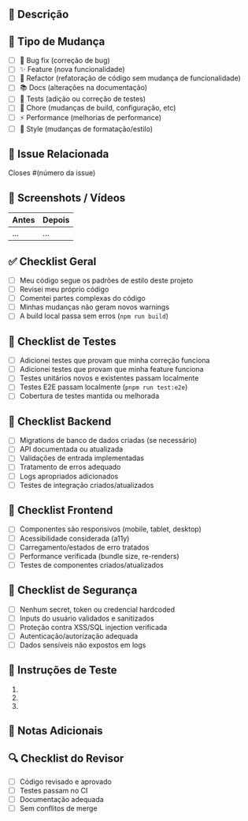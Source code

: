 ## 📝 Descrição

<!-- Descreva suas mudanças em detalhes -->

## 🎯 Tipo de Mudança

<!-- Marque com X as opções aplicáveis -->

- [ ] 🐛 Bug fix (correção de bug)
- [ ] ✨ Feature (nova funcionalidade)
- [ ] 🔨 Refactor (refatoração de código sem mudança de funcionalidade)
- [ ] 📚 Docs (alterações na documentação)
- [ ] 🧪 Tests (adição ou correção de testes)
- [ ] 🔧 Chore (mudanças de build, configuração, etc)
- [ ] ⚡ Performance (melhorias de performance)
- [ ] 🎨 Style (mudanças de formatação/estilo)

## 🔗 Issue Relacionada

<!-- Se existe uma issue relacionada, mencione aqui -->

Closes #(número da issue)

## 📸 Screenshots / Vídeos

<!-- Se as mudanças afetam a UI, adicione screenshots ou vídeos -->

| Antes | Depois |
| ----- | ------ |
| ...   | ...    |

## ✅ Checklist Geral

- [ ] Meu código segue os padrões de estilo deste projeto
- [ ] Revisei meu próprio código
- [ ] Comentei partes complexas do código
- [ ] Minhas mudanças não geram novos warnings
- [ ] A build local passa sem erros (`npm run build`)

## 🧪 Checklist de Testes

- [ ] Adicionei testes que provam que minha correção funciona
- [ ] Adicionei testes que provam que minha feature funciona
- [ ] Testes unitários novos e existentes passam localmente
- [ ] Testes E2E passam localmente (`pnpm run test:e2e`)
- [ ] Cobertura de testes mantida ou melhorada

## 🔧 Checklist Backend

<!-- Se suas mudanças afetam o backend, marque os itens aplicáveis -->

- [ ] Migrations de banco de dados criadas (se necessário)
- [ ] API documentada ou atualizada
- [ ] Validações de entrada implementadas
- [ ] Tratamento de erros adequado
- [ ] Logs apropriados adicionados
- [ ] Testes de integração criados/atualizados

## 🎨 Checklist Frontend

<!-- Se suas mudanças afetam o frontend, marque os itens aplicáveis -->

- [ ] Componentes são responsivos (mobile, tablet, desktop)
- [ ] Acessibilidade considerada (a11y)
- [ ] Carregamento/estados de erro tratados
- [ ] Performance verificada (bundle size, re-renders)
- [ ] Testes de componentes criados/atualizados

## 🔐 Checklist de Segurança

- [ ] Nenhum secret, token ou credencial hardcoded
- [ ] Inputs do usuário validados e sanitizados
- [ ] Proteção contra XSS/SQL injection verificada
- [ ] Autenticação/autorização adequada
- [ ] Dados sensíveis não expostos em logs

## 📝 Instruções de Teste

<!-- Descreva como testar suas mudanças -->

1.
2.
3.

## 📌 Notas Adicionais

<!-- Qualquer informação adicional relevante para os revisores -->

## 🔍 Checklist do Revisor

<!-- Para ser preenchido pelo revisor -->

- [ ] Código revisado e aprovado
- [ ] Testes passam no CI
- [ ] Documentação adequada
- [ ] Sem conflitos de merge
